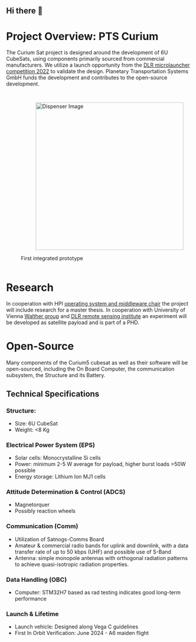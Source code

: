 ## Hi there 👋

<!--
🙋‍♀️ A short introduction - Building a 6U cubesat
🌈 Contribution guidelines - Contributers must be invited to the Organisation
👩‍💻 Useful resources - Docs are in the docs repository of the organisation - We use Obsidian for rendering
-->

# Project Overview: PTS Curium 

The Curium Sat project is designed around the development of 6U CubeSats, using components primarily sourced from commercial manufacturers. We utilize a launch opportunity from the [DLR microlauncher competition 2022](https://www.dlr.de/en/latest/news/2022/02/20220620_go-ahead-for-second-round-of-microlauncher-payload-competition) to validate the design. Planetary Transportation Systems GmbH funds the development and contributes to the open-source development.


<div style="display: flex; justify-content: space-evenly;">
   <figure>
  <figure>
    <img src="https://github.com/Curium-Five/.github/assets/4999364/a55bb013-2740-49e6-a685-60fcc72acb61" alt="Dispenser Image" width="400">
  </figure>
     <figcaption>First integrated prototype</figcaption>
  </figure>
</div>


# Research

In cooperation with HPI [operating system and middleware chair](https://osm.hpi.de) the project will include research for a master thesis.
In cooperation with University of Vienna [Walther group](https://walther.quantum.at) and [DLR remote sensing institute](https://www.dlr.de/eoc/en/desktopdefault.aspx/tabid-5279/8913_read-16239/) an experiment will be developed as satellite payload and is part of a PHD. 

# Open-Source
Many components of the Curium5 cubesat as well as their software will be open-sourced, including the On Board Computer, the communication subsystem, the Structure and its Battery. 

## Technical Specifications


### Structure:
- Size: 6U CubeSat
- Weight: <8 Kg

### Electrical Power System (EPS)
- Solar cells: Monocrystalline Si cells
- Power: minimum 2-5 W average for payload, higher burst loads >50W possible
- Energy storage: Lithium Ion MJ1 cells

### Attitude Determination & Control (ADCS)
- Magnetorquer
- Possibly reaction wheels

### Communication (Comm)
- Utilization of Satnogs-Comms Board
- Amateur & commercial radio bands for uplink and downlink, with a data transfer rate of up to 50 kbps (UHF) and possible use of S-Band
- Antenna: simple monopole antennas with orthogonal radiation patterns to achieve quasi-isotropic radiation properties.

### Data Handling (OBC)
- Computer: STM32H7 based as rad testing indicates good long-term performance

### Launch & Lifetime
- Launch vehicle: Designed along Vega C guidelines
- First In Orbit Verification: June 2024 - A6 maiden flight

